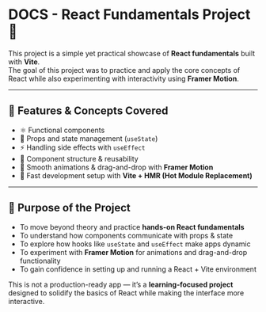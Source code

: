 # DOCS - React Fundamentals Project 🚀

This project is a simple yet practical showcase of **React fundamentals** built with **Vite**.  
The goal of this project was to practice and apply the core concepts of React while also experimenting with interactivity using **Framer Motion**.

---

## 📌 Features & Concepts Covered

- ⚛️ Functional components  
- 🔄 Props and state management (`useState`)  
- ⚡ Handling side effects with `useEffect`  
- 📂 Component structure & reusability  
- 🎨 Smooth animations & drag-and-drop with **Framer Motion**  
- 🚀 Fast development setup with **Vite + HMR (Hot Module Replacement)**  

---

## 🎯 Purpose of the Project

- To move beyond theory and practice **hands-on React fundamentals**  
- To understand how components communicate with props & state  
- To explore how hooks like `useState` and `useEffect` make apps dynamic  
- To experiment with **Framer Motion** for animations and drag-and-drop functionality  
- To gain confidence in setting up and running a React + Vite environment  

This is not a production-ready app — it’s a **learning-focused project** designed to solidify the basics of React while making the interface more interactive.
